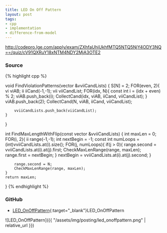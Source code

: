 ```yaml
---
title: LED On Off Pattern
layout: post
tags:
- cpp
- implementation
- difference-from-model
---
```


<http://codepro.lge.com/apply/exam/ZXhfaUhjUkhfMTQ5NTQ5NjY4ODY3NQ==/quiz/cV91QXRuY18xNTM4NDY2MjA3OTE2>

### Source

{% highlight cpp %}

void FindViolationPatterns(vector<vii> &vviiCandLists)
{
	S[N] = 2;
	FOR(even, 2){
		vi viAB;
		ii iiCand(-1,-1);
		vii viiCandList;
		FOR(idx, N){
			const int i = (idx + even) % 2;
			viAB.push_back(i);
			CollectCand(idx, viAB, iiCand, viiCandList);
		}
		viAB.push_back(2);
		CollectCand(N, viAB, iiCand, viiCandList);

		vviiCandLists.push_back(viiCandList);
	}
}


int FindMaxLengthWithFlip(const vector<vii> &vviiCandLists)
{
	int maxLen = 0;
	FOR(i, 2){
		ii range(-1,-1);
		int nextBegin = -1;
		const int numLoops = (int)vviiCandLists.at(i).size();
		FOR(j, numLoops){
			if(j > 0){
				range.second = vviiCandLists.at(i).at(j).first;
				CheckMaxLenRange(range, maxLen);
				range.first = nextBegin;
			}
			nextBegin = vviiCandLists.at(i).at(j).second;
		}

		range.second = N;
		CheckMaxLenRange(range, maxLen);
	}
	return maxLen;
}
{% endhighlight %}

### GitHub

- [LED_OnOffPattern](<https://github.com/coolwindjo/algoguru/tree/master/_posts/Done/LED_OnOffPattern>){:target="_blank"}LED_OnOffPattern

![LED_OnOffPattern]({{ "/assets/img/posting/led_onoffpattern.png" | relative_url }})
